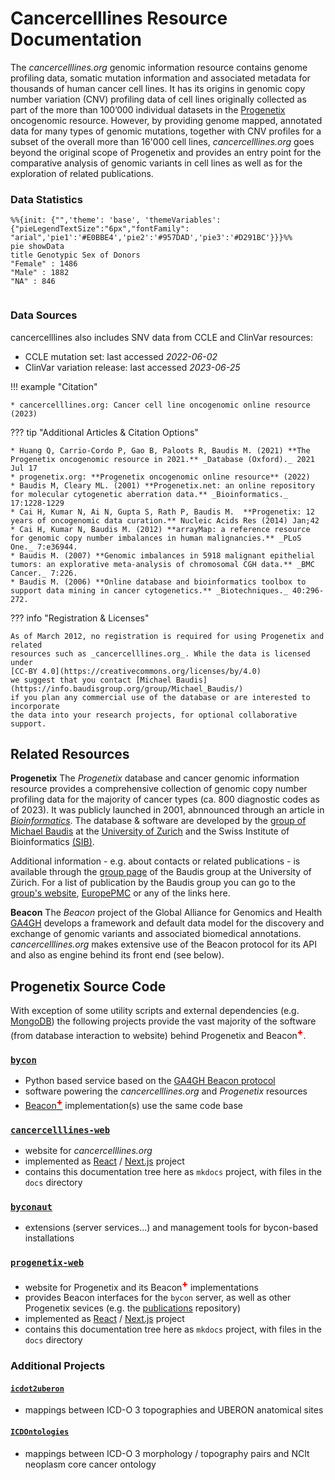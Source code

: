 # Cancercelllines Resource Documentation

The _cancercelllines.org_ genomic information resource contains genome profiling data,
somatic mutation information and associated metadata for thousands of human cancer
cell lines. It has its origins in genomic copy number variation (CNV) profiling data
of cell lines originally collected as part of the  more than 100’000 individual 
datasets in the [Progenetix](http://progenetix.org) oncogenomic
resource. However, by providing genome mapped, annotated 
data for many types of genomic mutations, together with CNV profiles for a subset
of the overall more than 16'000 cell lines, _cancercelllines.org_ goes beyond the original scope of Progenetix
and provides an entry point for the comparative analysis of genomic variants in
cell lines as well as for the exploration of related publications.

### Data Statistics 

```mermaid
%%{init: {"",'theme': 'base', 'themeVariables': {"pieLegendTextSize":"6px","fontFamily": "arial",'pie1':'#E0BBE4','pie2':'#957DAD','pie3':'#D291BC'}}}%%
pie showData
title Genotypic Sex of Donors
"Female" : 1486
"Male" : 1882
"NA" : 846


```

### Data Sources

cancercelllines also includes SNV data from CCLE and ClinVar resources:

- CCLE mutation set: last accessed _2022-06-02_
- ClinVar variation release: last accessed _2023-06-25_

!!! example "Citation"

    * cancercelllines.org: Cancer cell line oncogenomic online resource (2023)

??? tip "Additional Articles & Citation Options"

    * Huang Q, Carrio-Cordo P, Gao B, Paloots R, Baudis M. (2021) **The Progenetix oncogenomic resource in 2021.** _Database (Oxford)._ 2021 Jul 17    
    * progenetix.org: **Progenetix oncogenomic online resource** (2022)
    * Baudis M, Cleary ML. (2001) **Progenetix.net: an online repository for molecular cytogenetic aberration data.** _Bioinformatics._ 17:1228-1229      
    * Cai H, Kumar N, Ai N, Gupta S, Rath P, Baudis M.  **Progenetix: 12 years of oncogenomic data curation.** Nucleic Acids Res (2014) Jan;42   
    * Cai H, Kumar N, Baudis M. (2012) **arrayMap: a reference resource for genomic copy number imbalances in human malignancies.** _PLoS One._ 7:e36944.    
    * Baudis M. (2007) **Genomic imbalances in 5918 malignant epithelial tumors: an explorative meta-analysis of chromosomal CGH data.** _BMC Cancer._ 7:226.    
    * Baudis M. (2006) **Online database and bioinformatics toolbox to support data mining in cancer cytogenetics.** _Biotechniques._ 40:296-272.

??? info "Registration & Licenses"

    As of March 2012, no registration is required for using Progenetix and related
    resources such as _cancercelllines.org_. While the data is licensed under
    [CC-BY 4.0](https://creativecommons.org/licenses/by/4.0)
    we suggest that you contact [Michael Baudis](https://info.baudisgroup.org/group/Michael_Baudis/)
    if you plan any commercial use of the database or are interested to incorporate
    the data into your research projects, for optional collaborative support.
    
## Related Resources

**Progenetix** The _Progenetix_ database and cancer genomic information resource provides a
comprehensive collection of genomic copy number profiling data for the majority
of cancer types (ca. 800 diagnostic codes as of 2023). It was publicly
launched in 2001, abnnounced through an article in
[_Bioinformatics_](https://academic.oup.com/bioinformatics/article/17/12/1228/225653).
The database & software are developed by the [group of Michael Baudis](https://info.baudisgroup.org)
at the [University of Zurich](https://www.mls.uzh.ch/en/research/baudis/) and the
Swiss Institute of Bioinformatics [(SIB)](http://sib.swiss/baudis-michael/).

Additional information - e.g. about contacts or related publications - is available
through the [group page](http://info.baudisgroup.org) of the Baudis group at the
University of Zürich. For a list of publication by the Baudis group you can go to
the [group's website](https://info.baudisgroup.org/categories/publications.html),
[EuropePMC](https://europepmc.org/search?query=0000-0002-9903-4248) or any of the links here.

**Beacon** The _Beacon_ project of the Global Alliance for Genomics and Health [GA4GH](https://ga4gh.org)
develops a framework and default data model for the discovery and exchange of genomic variants
and associated biomedical annotations. _cancercelllines.org_ makes extensive use of
the Beacon protocol for its API and also as engine behind its front end (see below). 

## Progenetix Source Code

With exception of some utility scripts and external dependencies (e.g.
[MongoDB](https://www.mongodb.com/try/download/community)) the following projects
provide the vast majority of the software (from database interaction to website)
behind Progenetix and Beacon<span style="vertical-align: super; color: red; font-weight: 800;">+</span>.

### [`bycon`](https://github.com/progenetix/bycon)

- Python based service based on the [GA4GH Beacon protocol](http://beacon-project.io)
- software powering the _cancercelllines.org_ and _Progenetix_ resources
- [Beacon<span style="vertical-align: super; color: red; font-weight: 800;">+</span>](http://beacon.progenetix.org/ui/) implementation(s) use the same code base

### [`cancercelllines-web`](https://github.com/progenetix/cancercelllines-web)

- website for _cancercelllines.org_
- implemented as [React](https://reactjs.org) / [Next.js](https://nextjs.org) project
- contains this documentation tree here as `mkdocs` project, with files in the `docs` directory

### [`byconaut`](https://github.com/progenetix/byconaut)

- extensions (server services...) and management tools for bycon-based installations

### [`progenetix-web`](https://github.com/progenetix/progenetix-web)

- website for Progenetix and its Beacon<span style="vertical-align: super; color: red; font-weight: 800;">+</span> implementations
- provides Beacon interfaces for the `bycon` server, as well as other Progenetix sevices (e.g. the [publications](http://progenetix.org/publications/) repository)
- implemented as [React](https://reactjs.org) / [Next.js](https://nextjs.org) project
- contains this documentation tree here as `mkdocs` project, with files in the `docs` directory

### Additional Projects

#### [`icdot2uberon`](https://github.com/progenetix/icdot2uberon)

* mappings between ICD-O 3 topographies and UBERON anatomical sites

#### [`ICDOntologies`](https://github.com/progenetix/ICDOntologies)

* mappings between ICD-O 3 morphology / topography pairs and NCIt neoplasm core
  cancer ontology

